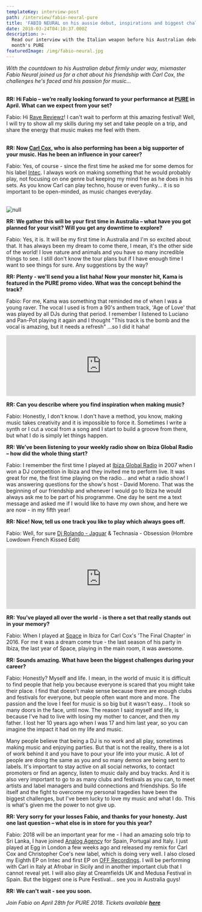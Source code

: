 ```yaml
---
templateKey: interview-post
path: /interview/fabio-neural-pure
title: 'FABIO NEURAL on his aussie debut, inspirations and biggest challenges'
date: 2018-03-24T04:10:37.000Z
description: >-
  Read our interview with the Italian weapon before his Australian debut at next
  month's PURE 
featuredImage: /img/fabio-neural.jpg
---
```

_With the countdown to his Australian debut firmly under way, mixmaster Fabio Neural joined us for a chat about his friendship with Carl Cox, the challenges he's faced and his passion for music..._
<br><br>

**RR: Hi Fabio – we’re really looking forward to your performance at [PURE](https://www.facebook.com/purecarlcox/) in April. What can we expect from your set?**

Fabio: Hi [Rave Reviewz](https://www.facebook.com/ravereviewz/)! I can't wait to perform at this amazing festival! Well, I will try to show all my skills during my set and take people on a trip, and share the energy that music makes me feel with them.
<br><br>

**RR: Now [Carl Cox,](https://ravereviewz.net.au/interview/carl-cox-pure) who is also performing has been a big supporter of your music. Has he been an influence in your career?**

Fabio: Yes, of course - since the first time he asked me for some demos for his label [Intec](https://www.facebook.com/IntecDigital/). I always work on making something that he would probably play, not focusing on one genre but keeping my mind free as he does in his sets. As you know Carl can play techno, house or even funky... it is so important to be open-minded, as music changes everyday.
<br><br>

![null](/img/fabio-neural-2.jpg)

**RR: We gather this will be your first time in Australia – what have you got planned for your visit? Will you get any downtime to explore?**

Fabio: Yes, it is. It will be my first time in Australia and I'm so excited about that. It has always been my dream to come there, I mean, it's the other side of the world! I love nature and animals and you have so many incredible things to see. I still don't know the tour plans but if I have enough time I want to see things for sure. Any suggestions by the way? 

**RR: Plenty - we'll send you a list haha! Now your monster hit, Kama is featured in the PURE promo video. What was the concept behind the track?**

Fabio: For me, Kama was something that reminded me of when I was a young raver. The vocal I used is from a 90's anthem track, 'Age of Love' that was played by all DJs during that period. I remember I listened to Luciano and Pan-Pot playing it again and I thought "This track is the bomb and the vocal is amazing, but it needs a refresh" ...so I did it haha!

<iframe src="https://embed.beatport.com/?id=9418512&type=track" width="100%" height="162" frameborder="0" scrolling="no" style="max-width:600px;"></iframe>

**RR: Can you describe where you find inspiration when making music?**

Fabio: Honestly, I don't know. I don't have a method, you know, making music takes creativity and it is impossible to force it. Sometimes I write a synth or I cut a vocal from a song and I start to build a groove from there, but what I do is simply let things happen.

**RR: We’ve been listening to your weekly radio show on Ibiza Global Radio – how did the whole thing start?**

Fabio: I remember the first time I played at [Ibiza Global Radio](http://ibizaglobalradio.com/radioshow/fabio-neural-radio-show-by-fabio-neural/) in 2007 when I won a DJ competition in Ibiza and they invited me to perform live. It was great for me, the first time playing on the radio... and what a radio show! I was answering  questions for the show's host - David Moreno. That was the beginning of our friendship and whenever I would go to Ibiza he would always ask me to be part of his programme. One day he sent me a text message and asked me if I would like to have my own show, and here we are now - in my fifth year!

**RR: Nice! Now, tell us one track you like to play which always goes off.**

Fabio: Well, for sure [Dj Rolando - Jaguar](https://www.youtube.com/watch?v=C0f96HQbCY4) & Technasia - Obsession (Hombre Lowdown French Kissed Edit)

<iframe src="https://embed.beatport.com/?id=6679378&type=track" width="100%" height="162" frameborder="0" scrolling="no" style="max-width:600px;"></iframe>

**RR: You’ve played all over the world - is there a set that really stands out in your memory?**

Fabio: When I played at [Space](https://www.facebook.com/spaceibiza/) in Ibiza for Carl Cox's 'The Final Chapter' in 2016. For me it was a dream come true - the last season of his party in Ibiza, the last year of Space, playing in the main room, it was awesome.

**RR: Sounds amazing. What have been the biggest challenges during your career?**

Fabio: Honestly? Myself and life. I mean, in the world of music it is difficult to find people that help you because everyone is scared that you might take their place. I find that doesn't make sense because there are enough clubs and festivals for everyone, but people often want more and more. The passion and the love I feel for music is so big but it wasn't easy... I took so many doors in the face, until now. The reason I said myself and life, is because I've had to live with losing my mother to cancer, and then my father. I lost her 10 years ago when I was 17 and him last year, so you can imagine the impact it had on my life and music. 

Many people believe that being a DJ is no work and all play, sometimes making music and enjoying parties. But that is not the reality, there is a lot of work behind it and you have to pour your life into your music. A lot of people are doing the same as you and so many demos are being sent to labels.  It's important to stay active on all social networks, to contact promoters or find an agency, listen to music daily and buy tracks. And it is also very important to go to as many clubs and festivals as you can, to meet artists and label managers and build connections and friendships. So life itself and the fight to overcome my personal tragedies have been the biggest challenges, but I've been lucky to love my music and what I do. This is what's given me the power to not give up.

**RR: Very sorry for your losses Fabio, and thanks for your honesty. Just one last question – what else is in store for you this year?**

Fabio: 2018 will be an important year for me - I had an amazing solo trip to Sri Lanka, I have joined [Analog Agency](https://www.facebook.com/AnalogAgency/) for Spain, Portugal and Italy. I just played at Egg in London a few weeks ago and released my remix for Carl Cox and Christopher Coe's new label, which is doing very well. I also closed my Eighth EP on Intec and first EP on [OFF Recordings](https://www.facebook.com/OFF.Recordings/).  I will be performing with Carl in Italy at Afrobar in Sicily and in another important club that I cannot reveal yet. I will also play at Creamfields UK and Medusa Festival in Spain. But the biggest one is Pure Festival... see you in Australia guys!

**RR: We can't wait - see you soon.**

_Join Fabio on April 28th for PURE 2018. Tickets available [**here**](http://premier.ticketek.com.au/shows/show.aspx?sh=PURE18)_
